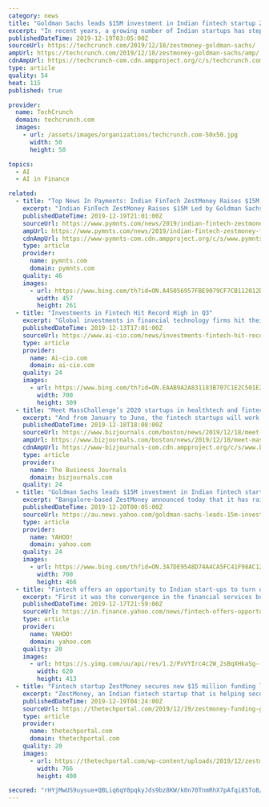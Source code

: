 ```yaml
---
category: news
title: "Goldman Sachs leads $15M investment in Indian fintech startup ZestMoney"
excerpt: "In recent years, a growing number of Indian startups has stepped in to address this void. ZestMoney assesses other data points and uses AI to help these people build a profile and become credit-worthy. The startup has partnered with over 3,000 merchants (up from some 800 in late April), including Flipkart, Amazon, and Paytm, to offer financing ..."
publishedDateTime: 2019-12-19T03:05:00Z
sourceUrl: https://techcrunch.com/2019/12/18/zestmoney-goldman-sachs/
ampUrl: https://techcrunch.com/2019/12/18/zestmoney-goldman-sachs/amp/
cdnAmpUrl: https://techcrunch-com.cdn.ampproject.org/c/s/techcrunch.com/2019/12/18/zestmoney-goldman-sachs/amp/
type: article
quality: 54
heat: 115
published: true

provider:
  name: TechCrunch
  domain: techcrunch.com
  images:
    - url: /assets/images/organizations/techcrunch.com-50x50.jpg
      width: 50
      height: 50

topics:
  - AI
  - AI in Finance

related:
  - title: "Top News In Payments: Indian FinTech ZestMoney Raises $15M; Fed’s Brainard Warns Of Crypto Risks"
    excerpt: "Indian FinTech ZestMoney Raises $15M Led by Goldman Sachs Bangalore-based FinTech ZestMoney ... Dec. 18, after it first debuted in Chicago two months ago. AI has finally proven to business leaders that it’s here to stay, and is soon to have a major impact on everyday life. In a new PYMNTS interview, Sudhir Jha, Mastercard’s senior vice ..."
    publishedDateTime: 2019-12-19T21:01:00Z
    sourceUrl: https://www.pymnts.com/news/2019/indian-fintech-zestmoney-funding-fed-brainard-crypto-risks/
    ampUrl: https://www.pymnts.com/news/2019/indian-fintech-zestmoney-funding-fed-brainard-crypto-risks/amp/
    cdnAmpUrl: https://www-pymnts-com.cdn.ampproject.org/c/s/www.pymnts.com/news/2019/indian-fintech-zestmoney-funding-fed-brainard-crypto-risks/amp/
    type: article
    provider:
      name: pymnts.com
      domain: pymnts.com
    quality: 46
    images:
      - url: https://www.bing.com/th?id=ON.A45056957FBE9079CF7CB112012DE043
        width: 457
        height: 261
  - title: "Investments in Fintech Hit Record High in Q3"
    excerpt: "Global investments in financial technology firms hit their highest quarterly record to date, clocking in $8.9 billion in Q3 2019, according to the Q3 2019 Global Fintech Report from CB Insights. The year-to-date count of $24.6 billion already surpasses 2017’s annual total of $18.8 billion. Early-stage transactions fell to an 11-quarter low ..."
    publishedDateTime: 2019-12-13T17:01:00Z
    sourceUrl: https://www.ai-cio.com/news/investments-fintech-hit-record-high-q3/
    type: article
    provider:
      name: Ai-cio.com
      domain: ai-cio.com
    quality: 24
    images:
      - url: https://www.bing.com/th?id=ON.EAAB9A2A831183B707C1E2C501E2511A
        width: 700
        height: 309
  - title: "Meet MassChallenge’s 2020 startups in healthtech and fintech"
    excerpt: "And from January to June, the fintech startups will work with partners to tackle specific challenges facing ... We capture patient’s data prior to their visit from our platform and populate a structured note. ianacare is an AI-powered, personalized and interactive gateway to all non-clinical layers of home care guidance and caregiving support."
    publishedDateTime: 2019-12-18T18:08:00Z
    sourceUrl: https://www.bizjournals.com/boston/news/2019/12/18/meet-masschallenge-s-2020-startups-in-healthtech.html
    ampUrl: https://www.bizjournals.com/boston/news/2019/12/18/meet-masschallenge-s-2020-startups-in-healthtech.amp.html
    cdnAmpUrl: https://www-bizjournals-com.cdn.ampproject.org/c/s/www.bizjournals.com/boston/news/2019/12/18/meet-masschallenge-s-2020-startups-in-healthtech.amp.html
    type: article
    provider:
      name: The Business Journals
      domain: bizjournals.com
    quality: 24
  - title: "Goldman Sachs leads $15M investment in Indian fintech startup ZestMoney"
    excerpt: "Bangalore-based ZestMoney announced today that it has raised $15 million from Goldman Sachs and existing investors Naspers Fintech, Quona Capital and Omidyar Network ... ZestMoney assesses other data points and uses AI to help these people build a profile and become credit-worthy. The startup has partnered with more than 3,000 merchants ..."
    publishedDateTime: 2019-12-20T00:05:00Z
    sourceUrl: https://au.news.yahoo.com/goldman-sachs-leads-15m-investment-024659367.html
    type: article
    provider:
      name: YAHOO!
      domain: yahoo.com
    quality: 24
    images:
      - url: https://www.bing.com/th?id=ON.3A7DE9548D74A4CA5FC41F98AC12D366
        width: 700
        height: 466
  - title: "Fintech offers an opportunity to Indian start-ups to turn unicorns, here’s how"
    excerpt: "First it was the convergence in the financial services business, and now we are witnessing the advent of AI, ML, blockchain, data-driven insights and analytics. Several start-ups have emerged with path-breaking ideas that make fintech one of the fastest growing areas within the broader banking and financial services sector. The financial ..."
    publishedDateTime: 2019-12-17T21:59:00Z
    sourceUrl: https://in.finance.yahoo.com/news/fintech-offers-opportunity-indian-start-213533823.html
    type: article
    provider:
      name: YAHOO!
      domain: yahoo.com
    quality: 20
    images:
      - url: https://s.yimg.com/uu/api/res/1.2/PxVYIrc4c2W_2sBqXHkaSg--~B/aD00MTM7dz02MjA7c209MTthcHBpZD15dGFjaHlvbg--/https://media.zenfs.com/en-US/financial_express_832/bbeb7632a8fbae5123a7402921d6a329
        width: 620
        height: 413
  - title: "Fintech startup ZestMoney secures new $15 million funding led by Goldman Sachs"
    excerpt: "ZestMoney, an Indian fintech startup that is helping secure loans and make purchases online to those ... With lack of access to credit cards in India, ZestMoney assesses other data points and uses AI to help those without credit scores build a profile and become credit-worthy. ZestMoney aims to disburse credit of worth $1 billion in 18 months ..."
    publishedDateTime: 2019-12-19T04:24:00Z
    sourceUrl: https://thetechportal.com/2019/12/19/zestmoney-funding-goldman-sachs/
    type: article
    provider:
      name: thetechportal.com
      domain: thetechportal.com
    quality: 20
    images:
      - url: https://thetechportal.com/wp-content/uploads/2019/12/zestmoney.png
        width: 766
        height: 400

secured: "rHYjMwUS9uysue+QBLiq6qY8pqkyJds9bz8KW/k0n70TnmRhX7pAfqi85ToB/ruwcVioEwoO/6GUemz47oOgzVz6Hrr87OuN6cqM9QoiHM4KIsKAfxXBmAyTeMNn55YTShNTZKFJjqfNB3vFllFJGclK41dgBMbffFcJEKmm29NLCSOPyFxDZHhBSALg58SMqHrj4DpTZULsvZAzqMHuf7PoabX+o5lcuwJ9xBHXQpqCWTChpWDyEThfwiYgmi5yvpGFLJO8tqGNNJx35kL/HA==;Z2Y/XwFthcf4Q3pAHrpoeQ=="
---
```


